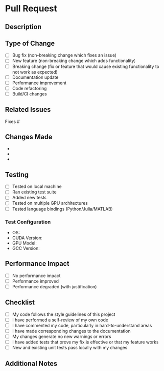 # Pull Request

## Description
<!-- Provide a brief description of the changes in this PR -->

## Type of Change
<!-- Please check the relevant option(s) -->
- [ ] Bug fix (non-breaking change which fixes an issue)
- [ ] New feature (non-breaking change which adds functionality)
- [ ] Breaking change (fix or feature that would cause existing functionality to not work as expected)
- [ ] Documentation update
- [ ] Performance improvement
- [ ] Code refactoring
- [ ] Build/CI changes

## Related Issues
<!-- Link to related issues, e.g., "Fixes #123" or "Related to #456" -->
Fixes #

## Changes Made
<!-- List the main changes made in this PR -->
- 
- 
- 

## Testing
<!-- Describe the tests you ran to verify your changes -->
- [ ] Tested on local machine
- [ ] Ran existing test suite
- [ ] Added new tests
- [ ] Tested on multiple GPU architectures
- [ ] Tested language bindings (Python/Julia/MATLAB)

### Test Configuration
- OS: 
- CUDA Version: 
- GPU Model: 
- GCC Version: 

## Performance Impact
<!-- If applicable, describe any performance changes -->
- [ ] No performance impact
- [ ] Performance improved
- [ ] Performance degraded (with justification)

## Checklist
- [ ] My code follows the style guidelines of this project
- [ ] I have performed a self-review of my own code
- [ ] I have commented my code, particularly in hard-to-understand areas
- [ ] I have made corresponding changes to the documentation
- [ ] My changes generate no new warnings or errors
- [ ] I have added tests that prove my fix is effective or that my feature works
- [ ] New and existing unit tests pass locally with my changes

## Additional Notes
<!-- Any additional information that reviewers should know -->
